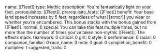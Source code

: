 name: [[Fleet]]
type: Mythic
description: You're fantastically light on your feet.
prerequisites: [[Fleet]].
prerequisite_feats: [[Fleet]]
benefit: Your base land speed increases by 5 feet, regardless of what [[armor]] you wear or whether you're encumbered. This bonus stacks with the bonus gained from [[Fleet]].
normal: 0
special: You can take this feat multiple times, but no more than the number of times you've taken non-mythic [[Fleet]]. The effects stack.
teamwork: 0
critical: 0
grit: 0
style: 0
performance: 0
racial: 0
companion_familiar: 0
race_name: 0
note: 0
goal: 0
completion_benefit: 0
multiples: 1
suggested_traits: 0
